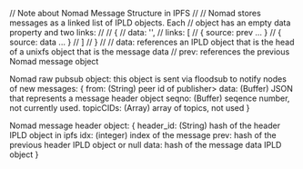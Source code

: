 // Note about Nomad Message Structure in IPFS
//
// Nomad stores messages as a linked list of IPLD objects. Each
// object has an empty data property and two links:
//
// {
//   data: '',
//   links: [
//     { source: prev ... }
//     { source: data ... }
//   ]
// }
//
// data: references an IPLD object that is the head of a unixfs object that is the message data
// prev: references the previous Nomad message object







Nomad raw pubsub object: this object is sent via floodsub to notify nodes of new messages:
{ 
  from: (String) peer id of publisher>
  data: (Buffer) JSON that represents a message header object
  seqno: (Buffer) seqence number, not currently used.
  topicCIDs: (Array) array of topics, not used
}

Nomad message header object:
{
  header_id: (String) hash of the header IPLD object in ipfs
  idx: (integer) index of the message
  prev: hash of the previous header IPLD object or null
  data: hash of the message data IPLD object
}